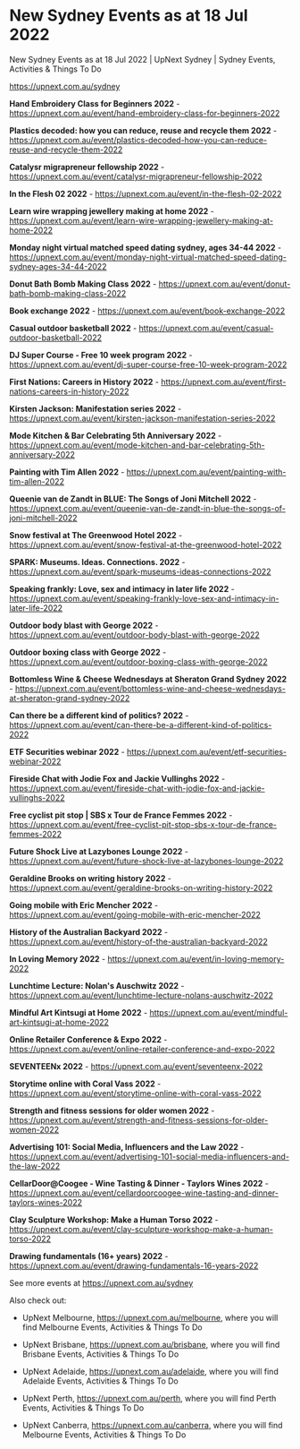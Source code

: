 # New Sydney Events as at 18 Jul 2022
New Sydney Events as at 18 Jul 2022 | UpNext Sydney | Sydney Events, Activities &amp; Things To Do

https://upnext.com.au/sydney


**Hand Embroidery Class for Beginners 2022** - https://upnext.com.au/event/hand-embroidery-class-for-beginners-2022

**Plastics decoded: how you can reduce, reuse and recycle them 2022** - https://upnext.com.au/event/plastics-decoded-how-you-can-reduce-reuse-and-recycle-them-2022

**Catalysr migrapreneur fellowship 2022** - https://upnext.com.au/event/catalysr-migrapreneur-fellowship-2022

**In the Flesh 02 2022** - https://upnext.com.au/event/in-the-flesh-02-2022

**Learn wire wrapping jewellery making at home 2022** - https://upnext.com.au/event/learn-wire-wrapping-jewellery-making-at-home-2022

**Monday night virtual matched speed dating sydney, ages 34-44 2022** - https://upnext.com.au/event/monday-night-virtual-matched-speed-dating-sydney-ages-34-44-2022

**Donut Bath Bomb Making Class 2022** - https://upnext.com.au/event/donut-bath-bomb-making-class-2022

**Book exchange 2022** - https://upnext.com.au/event/book-exchange-2022

**Casual outdoor basketball 2022** - https://upnext.com.au/event/casual-outdoor-basketball-2022

**DJ Super Course - Free 10 week program 2022** - https://upnext.com.au/event/dj-super-course-free-10-week-program-2022

**First Nations: Careers in History 2022** - https://upnext.com.au/event/first-nations-careers-in-history-2022

**Kirsten Jackson: Manifestation series 2022** - https://upnext.com.au/event/kirsten-jackson-manifestation-series-2022

**Mode Kitchen & Bar Celebrating 5th Anniversary 2022** - https://upnext.com.au/event/mode-kitchen-and-bar-celebrating-5th-anniversary-2022

**Painting with Tim Allen 2022** - https://upnext.com.au/event/painting-with-tim-allen-2022

**Queenie van de Zandt in BLUE: The Songs of Joni Mitchell 2022** - https://upnext.com.au/event/queenie-van-de-zandt-in-blue-the-songs-of-joni-mitchell-2022

**Snow festival at The Greenwood Hotel 2022** - https://upnext.com.au/event/snow-festival-at-the-greenwood-hotel-2022

**SPARK: Museums. Ideas. Connections. 2022** - https://upnext.com.au/event/spark-museums-ideas-connections-2022

**Speaking frankly: Love, sex and intimacy in later life 2022** - https://upnext.com.au/event/speaking-frankly-love-sex-and-intimacy-in-later-life-2022

**Outdoor body blast with George 2022** - https://upnext.com.au/event/outdoor-body-blast-with-george-2022

**Outdoor boxing class with George 2022** - https://upnext.com.au/event/outdoor-boxing-class-with-george-2022

**Bottomless Wine & Cheese Wednesdays at Sheraton Grand Sydney 2022** - https://upnext.com.au/event/bottomless-wine-and-cheese-wednesdays-at-sheraton-grand-sydney-2022

**Can there be a different kind of politics? 2022** - https://upnext.com.au/event/can-there-be-a-different-kind-of-politics-2022

**ETF Securities webinar 2022** - https://upnext.com.au/event/etf-securities-webinar-2022

**Fireside Chat with Jodie Fox and Jackie Vullinghs 2022** - https://upnext.com.au/event/fireside-chat-with-jodie-fox-and-jackie-vullinghs-2022

**Free cyclist pit stop | SBS x Tour de France Femmes 2022** - https://upnext.com.au/event/free-cyclist-pit-stop-sbs-x-tour-de-france-femmes-2022

**Future Shock Live at Lazybones Lounge 2022** - https://upnext.com.au/event/future-shock-live-at-lazybones-lounge-2022

**Geraldine Brooks on writing history 2022** - https://upnext.com.au/event/geraldine-brooks-on-writing-history-2022

**Going mobile with Eric Mencher 2022** - https://upnext.com.au/event/going-mobile-with-eric-mencher-2022

**History of the Australian Backyard 2022** - https://upnext.com.au/event/history-of-the-australian-backyard-2022

**In Loving Memory 2022** - https://upnext.com.au/event/in-loving-memory-2022

**Lunchtime Lecture: Nolan's Auschwitz 2022** - https://upnext.com.au/event/lunchtime-lecture-nolans-auschwitz-2022

**Mindful Art Kintsugi at Home 2022** - https://upnext.com.au/event/mindful-art-kintsugi-at-home-2022

**Online Retailer Conference & Expo 2022** - https://upnext.com.au/event/online-retailer-conference-and-expo-2022

**SEVENTEENx 2022** - https://upnext.com.au/event/seventeenx-2022

**Storytime online with Coral Vass 2022** - https://upnext.com.au/event/storytime-online-with-coral-vass-2022

**Strength and fitness sessions for older women 2022** - https://upnext.com.au/event/strength-and-fitness-sessions-for-older-women-2022

**Advertising 101: Social Media, Influencers and the Law 2022** - https://upnext.com.au/event/advertising-101-social-media-influencers-and-the-law-2022

**CellarDoor@Coogee - Wine Tasting & Dinner - Taylors Wines 2022** - https://upnext.com.au/event/cellardoorcoogee-wine-tasting-and-dinner-taylors-wines-2022

**Clay Sculpture Workshop: Make a Human Torso 2022** - https://upnext.com.au/event/clay-sculpture-workshop-make-a-human-torso-2022

**Drawing fundamentals (16+ years) 2022** - https://upnext.com.au/event/drawing-fundamentals-16-years-2022



See more events at https://upnext.com.au/sydney


Also check out:

* UpNext Melbourne, https://upnext.com.au/melbourne, where you will find Melbourne Events, Activities & Things To Do

* UpNext Brisbane, https://upnext.com.au/brisbane, where you will find Brisbane Events, Activities & Things To Do

* UpNext Adelaide, https://upnext.com.au/adelaide, where you will find Adelaide Events, Activities & Things To Do

* UpNext Perth, https://upnext.com.au/perth, where you will find Perth Events, Activities & Things To Do

* UpNext Canberra, https://upnext.com.au/canberra, where you will find Melbourne Events, Activities & Things To Do